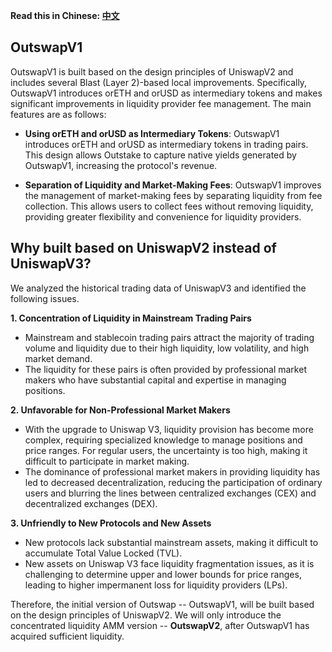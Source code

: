 **Read this in Chinese: [中文](README.cn.md)**

## OutswapV1

OutswapV1 is built based on the design principles of UniswapV2 and includes several Blast (Layer 2)-based local improvements. Specifically, OutswapV1 introduces orETH and orUSD as intermediary tokens and makes significant improvements in liquidity provider fee management. The main features are as follows:

+ **Using orETH and orUSD as Intermediary Tokens**: OutswapV1 introduces orETH and orUSD as intermediary tokens in trading pairs. This design allows Outstake to capture native yields generated by OutswapV1, increasing the protocol's revenue. 

+ **Separation of Liquidity and Market-Making Fees**: OutswapV1 improves the management of market-making fees by separating liquidity from fee collection. This allows users to collect fees without removing liquidity, providing greater flexibility and convenience for liquidity providers.

## Why built based on UniswapV2 instead of UniswapV3?

We analyzed the historical trading data of UniswapV3 and identified the following issues.

**1. Concentration of Liquidity in Mainstream Trading Pairs**
  + Mainstream and stablecoin trading pairs attract the majority of trading volume and liquidity due to their high liquidity, low volatility, and high market demand.
  + The liquidity for these pairs is often provided by professional market makers who have substantial capital and expertise in managing positions.

**2. Unfavorable for Non-Professional Market Makers**
  + With the upgrade to Uniswap V3, liquidity provision has become more complex, requiring specialized knowledge to manage positions and price ranges. For regular users, the uncertainty is too high, making it difficult to participate in market making.
  + The dominance of professional market makers in providing liquidity has led to decreased decentralization, reducing the participation of ordinary users and blurring the lines between centralized exchanges (CEX) and decentralized exchanges (DEX).

**3. Unfriendly to New Protocols and New Assets**
  + New protocols lack substantial mainstream assets, making it difficult to accumulate Total Value Locked (TVL).
  + New assets on Uniswap V3 face liquidity fragmentation issues, as it is challenging to determine upper and lower bounds for price ranges, leading to higher impermanent loss for liquidity providers (LPs).

Therefore, the initial version of Outswap -- OutswapV1, will be built based on the design principles of UniswapV2. We will only introduce the concentrated liquidity AMM version -- **OutswapV2**, after OutswapV1 has acquired sufficient liquidity.
